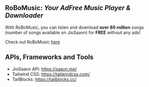 ## RoBoMusic: *Your AdFree Music Player & Downloader*
With RoBoMusic, you can listen and download **over 80 million** songs (number of songs available on JioSaavn) for **FREE** without any ads!

Check out RoBoMusic [here](https://codyandersan.github.io/Music_Player/)

## APIs, Frameworks and Tools

 - JioSaavn API: https://saavn.me/
 - Tailwind CSS: https://tailwindcss.com/
 - TailBlocks: https://tailblocks.cc/
